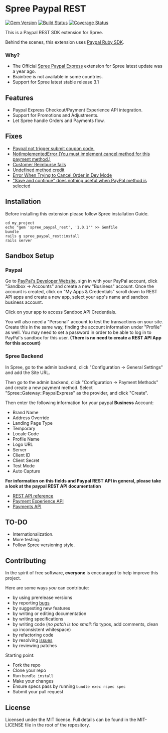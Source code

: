 # Spree Paypal REST
[![Gem Version](https://badge.fury.io/rb/spree_paypal_rest.svg)](https://badge.fury.io/rb/spree_paypal_rest)
[![Build Status](https://travis-ci.org/hugomarquez/spree_paypal_rest.svg?branch=master)](https://travis-ci.org/hugomarquez/spree_paypal_rest)
[![Coverage Status](https://coveralls.io/repos/github/hugomarquez/spree_paypal_rest/badge.svg?branch=master)](https://coveralls.io/github/hugomarquez/spree_paypal_rest?branch=master)


This is a Paypal REST SDK extension for Spree.

Behind the scenes, this extension uses [Paypal Ruby SDK](https://github.com/paypal/PayPal-Ruby-SDK).

### Why?
* The Official [Spree Paypal Express](https://github.com/spree-contrib/better_spree_paypal_express) extension for Spree latest update was a year ago.
* Braintree is not available in some countries.
* Support for Spree latest stable release 3.1

## Features
* Paypal Express Checkout/Payment Experience API integration.
* Support for Promotions and Adjustments.
* Let Spree handle Orders and Payments flow.

## Fixes
* [Paypal not trigger submit coupon code.](https://github.com/spree-contrib/better_spree_paypal_express/issues/119)
* [NotImplementedError (You must implement cancel method for this payment method.)](https://github.com/spree-contrib/better_spree_paypal_express/issues/171)
* [Customer Reimburse fails](https://github.com/spree-contrib/better_spree_paypal_express/issues/169)
* [Undefined method credit](https://github.com/spree-contrib/better_spree_paypal_express/issues/97)
* [Error When Trying to Cancel Order in Dev Mode](https://github.com/spree-contrib/better_spree_paypal_express/issues/91)
* ["Save and continue" does nothing useful when PayPal method is selected](https://github.com/spree-contrib/better_spree_paypal_express/issues/32)

## Installation
Before installing this extension please follow Spree installation Guide.
    
    cd my_project
    echo "gem 'spree_paypal_rest', '1.0.1'" >> Gemfile
    bundle
    rails g spree_paypal_rest:install
    rails server
        
## Sandbox Setup

### Paypal

Go to [PayPal's Developer Website](https://developer.paypal.com/), sign in with your PayPal account, click "Sandbox -> Accounts" and create a new "Business" account. Once the account is created, click on "My Apps & Credentials" scroll down to REST API apps and create a new app, select your app's name and sandbox business account.

Click on your app to access Sandbox API Credentials.

You will also need a "Personal" account to test the transactions on your site. Create this in the same way, finding the account information under "Profile" as well. You may need to set a password in order to be able to log in to PayPal's sandbox for this user. **(There is no need to create a REST API App for this account)**

### Spree Backend

In Spree, go to the admin backend, click "Configuration -> General Settings" and add the Site URL.

Then go to the admin backend, click "Configuration -> Payment Methods" and create a new payment method. Select "Spree::Gateway::PaypalExpress" as the provider, and click "Create".

Then enter the following information for your paypal **Business** Account:
* Brand Name
* Address Override
* Landing Page Type
* Temporary
* Locale Code
* Profile Name
* Logo URL
* Server
* Client ID
* Client Secret
* Test Mode
* Auto Capture

**For information on this fields and Paypal REST API in general, please take a look at the paypal REST API documentation**

* [REST API reference](https://developer.paypal.com/docs/api/)
* [Payment Experience API](https://developer.paypal.com/docs/api/payment-experience/)
* [Payments API](https://developer.paypal.com/docs/api/payments/)

## TO-DO
* Internationalization.
* More testing.
* Follow Spree versioning style.


## Contributing

In the spirit of free software, **everyone** is encouraged to help improve this project.

Here are some ways *you* can contribute:

* by using prerelease versions
* by reporting [bugs][2]
* by suggesting new features
* by writing or editing documentation
* by writing specifications
* by writing code (*no patch is too small*: fix typos, add comments, clean up inconsistent whitespace)
* by refactoring code
* by resolving [issues][2]
* by reviewing patches

Starting point:

* Fork the repo
* Clone your repo
* Run `bundle install`
* Make your changes
* Ensure specs pass by running `bundle exec rspec spec`
* Submit your pull request

[2]: https://github.com/spree/better_spree_paypal_express/issues

## License
Licensed under the MIT license. Full details can be found in the MIT-LICENSE file in the root of the repository.